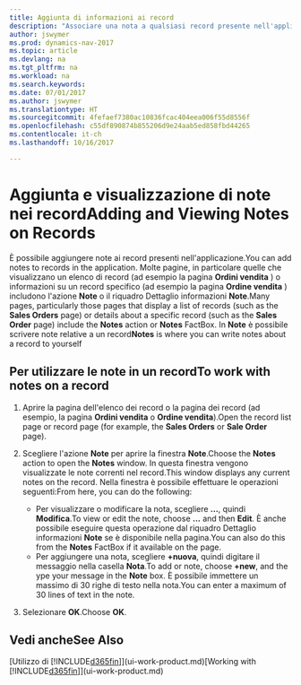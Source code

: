 ```yaml
---
title: Aggiunta di informazioni ai record
description: "Associare una nota a qualsiasi record presente nell'applicazione. Ad esempio, se si dispone di informazioni aggiuntive relative a un ordine di vendita che non rientrano in nessuno dei campi dell'ordine di vendita, è possibile scrivere una nota."
author: jswymer
ms.prod: dynamics-nav-2017
ms.topic: article
ms.devlang: na
ms.tgt_pltfrm: na
ms.workload: na
ms.search.keywords: 
ms.date: 07/01/2017
ms.author: jswymer
ms.translationtype: HT
ms.sourcegitcommit: 4fefaef7380ac10836fcac404eea006f55d8556f
ms.openlocfilehash: c55df890874b855206d9e24aab5ed858fbd44265
ms.contentlocale: it-ch
ms.lasthandoff: 10/16/2017

---
```

# <a name="adding-and-viewing-notes-on-records"></a><span data-ttu-id="0b563-104">Aggiunta e visualizzazione di note nei record</span><span class="sxs-lookup"><span data-stu-id="0b563-104">Adding and Viewing Notes on Records</span></span>
 <span data-ttu-id="0b563-105">È <!--OnPrem and your colleagues -->possibile aggiungere note ai record presenti nell'applicazione.</span><span class="sxs-lookup"><span data-stu-id="0b563-105">You <!--OnPrem and your colleagues -->can add notes to records in the application.</span></span> <span data-ttu-id="0b563-106">Molte pagine, in particolare quelle che visualizzano un elenco di record (ad esempio la pagina **Ordini vendita** ) o informazioni su un record specifico (ad esempio la pagina **Ordine vendita** ) includono l'azione **Note** o il riquadro Dettaglio informazioni **Note**.</span><span class="sxs-lookup"><span data-stu-id="0b563-106">Many pages, particularly those pages that display a list of records (such as the **Sales Orders** page) or details about a specific record (such as the **Sales Order** page) include the **Notes** action or **Notes** FactBox.</span></span> <span data-ttu-id="0b563-107">In **Note** è possibile scrivere note relative a un record<!--OnPrem or others, and where you can view notes to you from others. For example, a note could be a general comment or processing instruction to your colleague, who can then respond to your note using their own **Notes**. Or, your colleague can add a note that gives you extra information about a sales order that is not covered by the information on the sales order. These notes and correspondences will follow the record as it is processed in the company.--></span><span class="sxs-lookup"><span data-stu-id="0b563-107">**Notes** is where you can write notes about a record to yourself<!--OnPrem or others, and where you can view notes to you from others. For example, a note could be a general comment or processing instruction to your colleague, who can then respond to your note using their own **Notes**. Or, your colleague can add a note that gives you extra information about a sales order that is not covered by the information on the sales order. These notes and correspondences will follow the record as it is processed in the company.--></span></span>

<!--OnPrem
> [!NOTE]  
>  You can only select one recipient of the note.-->  
  
## <a name="to-work-with-notes-on-a-record"></a><span data-ttu-id="0b563-108">Per utilizzare le note in un record</span><span class="sxs-lookup"><span data-stu-id="0b563-108">To work with notes on a record</span></span> 
  
1.  <span data-ttu-id="0b563-109">Aprire la pagina dell'elenco dei record o la pagina dei record (ad esempio, la pagina **Ordini vendita** o **Ordine vendita**).</span><span class="sxs-lookup"><span data-stu-id="0b563-109">Open the record list page or record page (for example, the **Sales Orders** or **Sale Order** page).</span></span>  
  
    <!-- If **Notes** is not visible on the page, then you can customize the page to display the Notes FactBox. -->
  
2.  <span data-ttu-id="0b563-110">Scegliere l'azione **Note** per aprire la finestra **Note**.</span><span class="sxs-lookup"><span data-stu-id="0b563-110">Choose the **Notes** action to open the **Notes** window.</span></span> <span data-ttu-id="0b563-111">In questa finestra vengono visualizzate le note correnti nel record.</span><span class="sxs-lookup"><span data-stu-id="0b563-111">This window displays any current notes on the record.</span></span> <span data-ttu-id="0b563-112">Nella finestra è possibile effettuare le operazioni seguenti:</span><span class="sxs-lookup"><span data-stu-id="0b563-112">From here, you can do the following:</span></span>

    -   <span data-ttu-id="0b563-113">Per visualizzare o modificare la nota, scegliere **...**, quindi **Modifica**.</span><span class="sxs-lookup"><span data-stu-id="0b563-113">To view or edit the note, choose **...** and then **Edit**.</span></span> <span data-ttu-id="0b563-114">È anche possibile eseguire questa operazione dal riquadro Dettaglio informazioni **Note** se è disponibile nella pagina.</span><span class="sxs-lookup"><span data-stu-id="0b563-114">You can also do this from the **Notes** FactBox if it available on the page.</span></span>
    -   <span data-ttu-id="0b563-115">Per aggiungere una nota, scegliere **+nuova**, quindi digitare il messaggio nella casella **Nota**.</span><span class="sxs-lookup"><span data-stu-id="0b563-115">To add or note, choose **+new**, and the ype your message in the **Note** box.</span></span> <span data-ttu-id="0b563-116">È possibile immettere un massimo di 30 righe di testo nella nota.</span><span class="sxs-lookup"><span data-stu-id="0b563-116">You can enter a maximum of 30 lines of text in the note.</span></span> 
  
<!-- 5.  In the **To** field, enter a user ID (your own or someone else’s) to indicate who the note is for.  
  
6.  Select the **Notify** field if you want to send a notification to the user in the **To** field. 
  
     If **Notify** is selected, the note will be sent as a notification to the user's **My Notifications** on the Role Center.  -->
  
3.  <span data-ttu-id="0b563-117">Selezionare **OK**.</span><span class="sxs-lookup"><span data-stu-id="0b563-117">Choose **OK**.</span></span>  

## <a name="see-also"></a><span data-ttu-id="0b563-118">Vedi anche</span><span class="sxs-lookup"><span data-stu-id="0b563-118">See Also</span></span>
<span data-ttu-id="0b563-119">[Utilizzo di [!INCLUDE[d365fin](includes/d365fin_md.md)]](ui-work-product.md)</span><span class="sxs-lookup"><span data-stu-id="0b563-119">[Working with [!INCLUDE[d365fin](includes/d365fin_md.md)]](ui-work-product.md)</span></span>  
